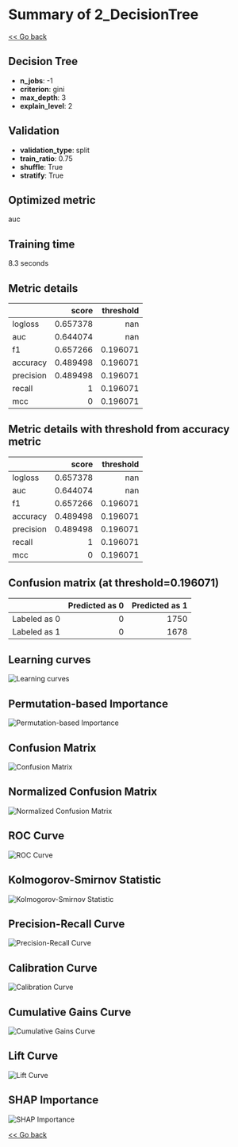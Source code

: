 # Summary of 2_DecisionTree

[<< Go back](../README.md)

## Decision Tree

- **n_jobs**: -1
- **criterion**: gini
- **max_depth**: 3
- **explain_level**: 2

## Validation

- **validation_type**: split
- **train_ratio**: 0.75
- **shuffle**: True
- **stratify**: True

## Optimized metric

auc

## Training time

8.3 seconds

## Metric details

|           |    score |   threshold |
|:----------|---------:|------------:|
| logloss   | 0.657378 |  nan        |
| auc       | 0.644074 |  nan        |
| f1        | 0.657266 |    0.196071 |
| accuracy  | 0.489498 |    0.196071 |
| precision | 0.489498 |    0.196071 |
| recall    | 1        |    0.196071 |
| mcc       | 0        |    0.196071 |

## Metric details with threshold from accuracy metric

|           |    score |   threshold |
|:----------|---------:|------------:|
| logloss   | 0.657378 |  nan        |
| auc       | 0.644074 |  nan        |
| f1        | 0.657266 |    0.196071 |
| accuracy  | 0.489498 |    0.196071 |
| precision | 0.489498 |    0.196071 |
| recall    | 1        |    0.196071 |
| mcc       | 0        |    0.196071 |

## Confusion matrix (at threshold=0.196071)

|              |   Predicted as 0 |   Predicted as 1 |
|:-------------|-----------------:|-----------------:|
| Labeled as 0 |                0 |             1750 |
| Labeled as 1 |                0 |             1678 |

## Learning curves

![Learning curves](learning_curves.png)

## Permutation-based Importance

![Permutation-based Importance](permutation_importance.png)

## Confusion Matrix

![Confusion Matrix](confusion_matrix.png)

## Normalized Confusion Matrix

![Normalized Confusion Matrix](confusion_matrix_normalized.png)

## ROC Curve

![ROC Curve](roc_curve.png)

## Kolmogorov-Smirnov Statistic

![Kolmogorov-Smirnov Statistic](ks_statistic.png)

## Precision-Recall Curve

![Precision-Recall Curve](precision_recall_curve.png)

## Calibration Curve

![Calibration Curve](calibration_curve_curve.png)

## Cumulative Gains Curve

![Cumulative Gains Curve](cumulative_gains_curve.png)

## Lift Curve

![Lift Curve](lift_curve.png)

## SHAP Importance

![SHAP Importance](shap_importance.png)

[<< Go back](../README.md)
